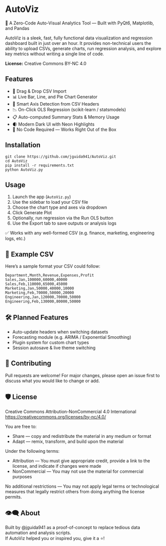 <!DOCTYPE html>
<html lang="en">
<head>
  <meta charset="UTF-8">
  <meta name="viewport" content="width=device-width, initial-scale=1.0">

</head>
<body>

  <h1>AutoViz</h1>
  <p>
    🚀 A Zero-Code Auto-Visual Analytics Tool — Built with PyQt6, Matplotlib, and Pandas
  </p>
  <p>
    AutoViz is a sleek, fast, fully functional data visualization and regression dashboard built in just over an hour.
    It provides non-technical users the ability to upload CSVs, generate charts, run regression analysis, and explore key metrics
    without writing a single line of code.
  </p>
  <p><strong>License:</strong> Creative Commons BY-NC 4.0</p>

  <div class="section">
    <h2>Features</h2>
    <ul>
      <li>📂 Drag & Drop CSV Import</li>
      <li>📊 Live Bar, Line, and Pie Chart Generator</li>
      <li>🧠 Smart Axis Detection from CSV Headers</li>
      <li>📉 On-Click OLS Regression (scikit-learn / statsmodels)</li>
      <li>📋 Auto-computed Summary Stats & Memory Usage</li>
      <li>🌒 Modern Dark UI with Neon Highlights</li>
      <li>🧠 No Code Required — Works Right Out of the Box</li>
    </ul>
  </div>

  <div class="section">
    <h2>Installation</h2>
    <pre><code>git clone https://github.com/jguida941/AutoViz.git
cd AutoViz
pip install -r requirements.txt
python AutoViz.py</code></pre>
  </div>

  <div class="section">
    <h2>Usage</h2>
    <ol>
      <li>Launch the app (<code>AutoViz.py</code>)</li>
      <li>Use the sidebar to load your CSV file</li>
      <li>Choose the chart type and axes via dropdown</li>
      <li>Click Generate Plot</li>
      <li>Optionally, run regression via the Run OLS button</li>
      <li>Use the Export tab to save outputs or analysis logs</li>
    </ol>
    <p>✅ Works with any well-formed CSV (e.g. finance, marketing, engineering logs, etc.)</p>
  </div>

  <div class="section">
    <h2>🍎 Example CSV</h2>
    <p>Here’s a sample format your CSV could follow:</p>
    <pre><code>Department,Month,Revenue,Expenses,Profit
Sales,Jan,100000,60000,40000
Sales,Feb,110000,65000,45000
Marketing,Jan,50000,40000,10000
Marketing,Feb,70000,50000,20000
Engineering,Jan,120000,70000,50000
Engineering,Feb,130000,80000,50000</code></pre>
  </div>

  <div class="section">
    <h2>🛠 Planned Features</h2>
    <ul>
      <li>Auto-update headers when switching datasets</li>
      <li>Forecasting module (e.g. ARIMA / Exponential Smoothing)</li>
      <li>Plugin system for custom chart types</li>
      <li>Session autosave & live theme switching</li>
    </ul>
  </div>

  <div class="section">
    <h2>🤝 Contributing</h2>
    <p>
      Pull requests are welcome! For major changes, please open an issue first to discuss what you would like to change or add.
    </p>
  </div>

  <div class="section">
    <h2>🛡 License</h2>
    <p>
      Creative Commons Attribution-NonCommercial 4.0 International<br>
      <a href="https://creativecommons.org/licenses/by-nc/4.0/">https://creativecommons.org/licenses/by-nc/4.0/</a>
    </p>
    <p>You are free to:</p>
    <ul>
      <li>Share — copy and redistribute the material in any medium or format</li>
      <li>Adapt — remix, transform, and build upon the material</li>
    </ul>
    <p>Under the following terms:</p>
    <ul>
      <li>Attribution — You must give appropriate credit, provide a link to the license, and indicate if changes were made</li>
      <li>NonCommercial — You may not use the material for commercial purposes</li>
    </ul>
    <p>No additional restrictions — You may not apply legal terms or technological measures that legally restrict others from doing anything the license permits.</p>
  </div>

  <div class="section">
    <h2>👁️‍🗨️ About</h2>
    <p>
      Built by @jguida941 as a proof-of-concept to replace tedious data automation and analysis scripts.<br>
      If AutoViz helped you or inspired you, give it a ⭐️!
    </p>
  </div>

</body>
</html>
